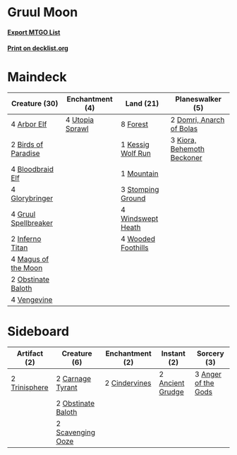 # Gruul Moon

#### [Export MTGO List](../collection/Gruul%20Moon/Gruul%20Moon.txt)
#### [Print on decklist.org](http://decklist.org/?deckmain=4%09Arbor%20Elf%0A2%09Birds%20of%20Paradise%0A4%09Bloodbraid%20Elf%0A2%09Domri,%20Anarch%20of%20Bolas%0A8%09Forest%0A4%09Glorybringer%0A4%09Gruul%20Spellbreaker%0A2%09Inferno%20Titan%0A1%09Kessig%20Wolf%20Run%0A3%09Kiora,%20Behemoth%20Beckoner%0A4%09Magus%20of%20the%20Moon%0A1%09Mountain%0A2%09Obstinate%20Baloth%0A3%09Stomping%20Ground%0A4%09Utopia%20Sprawl%0A4%09Vengevine%0A4%09Windswept%20Heath%0A4%09Wooded%20Foothills&deckside=2%09Ancient%20Grudge%0A3%09Anger%20of%20the%20Gods%0A2%09Carnage%20Tyrant%0A2%09Cindervines%0A2%09Obstinate%20Baloth%0A2%09Scavenging%20Ooze%0A2%09Trinisphere)
# Maindeck

|                                         Creature (30)                                         |                                     Enchantment (4)                                      |                                          Land (21)                                          |                                          Planeswalker (5)                                           |
|-----------------------------------------------------------------------------------------------|------------------------------------------------------------------------------------------|---------------------------------------------------------------------------------------------|-----------------------------------------------------------------------------------------------------|
|4 [Arbor Elf](http://gatherer.wizards.com/Pages/Card/Details.aspx?multiverseid=442149)         |4 [Utopia Sprawl](http://gatherer.wizards.com/Pages/Card/Details.aspx?multiverseid=442181)|8 [Forest](http://gatherer.wizards.com/Pages/Card/Details.aspx?multiverseid=439860)          |2 [Domri, Anarch of Bolas](http://gatherer.wizards.com/Pages/Card/Details.aspx?multiverseid=461118)  |
|2 [Birds of Paradise](http://gatherer.wizards.com/Pages/Card/Details.aspx?multiverseid=129906) |                                                                                          |1 [Kessig Wolf Run](http://gatherer.wizards.com/Pages/Card/Details.aspx?multiverseid=233256) |3 [Kiora, Behemoth Beckoner](http://gatherer.wizards.com/Pages/Card/Details.aspx?multiverseid=461159)|
|4 [Bloodbraid Elf](http://gatherer.wizards.com/Pages/Card/Details.aspx?multiverseid=185053)    |                                                                                          |1 [Mountain](http://gatherer.wizards.com/Pages/Card/Details.aspx?multiverseid=439859)        |                                                                                                     |
|4 [Glorybringer](http://gatherer.wizards.com/Pages/Card/Details.aspx?multiverseid=426836)      |                                                                                          |3 [Stomping Ground](http://gatherer.wizards.com/Pages/Card/Details.aspx?multiverseid=405110) |                                                                                                     |
|4 [Gruul Spellbreaker](http://gatherer.wizards.com/Pages/Card/Details.aspx?multiverseid=457323)|                                                                                          |4 [Windswept Heath](http://gatherer.wizards.com/Pages/Card/Details.aspx?multiverseid=405115) |                                                                                                     |
|2 [Inferno Titan](http://gatherer.wizards.com/Pages/Card/Details.aspx?multiverseid=376371)     |                                                                                          |4 [Wooded Foothills](http://gatherer.wizards.com/Pages/Card/Details.aspx?multiverseid=405116)|                                                                                                     |
|4 [Magus of the Moon](http://gatherer.wizards.com/Pages/Card/Details.aspx?multiverseid=136152) |                                                                                          |                                                                                             |                                                                                                     |
|2 [Obstinate Baloth](http://gatherer.wizards.com/Pages/Card/Details.aspx?multiverseid=438745)  |                                                                                          |                                                                                             |                                                                                                     |
|4 [Vengevine](http://gatherer.wizards.com/Pages/Card/Details.aspx?multiverseid=457124)         |                                                                                          |                                                                                             |                                                                                                     |


# Sideboard

|                                     Artifact (2)                                      |                                        Creature (6)                                         |                                    Enchantment (2)                                     |                                        Instant (2)                                        |                                         Sorcery (3)                                          |
|---------------------------------------------------------------------------------------|---------------------------------------------------------------------------------------------|----------------------------------------------------------------------------------------|-------------------------------------------------------------------------------------------|----------------------------------------------------------------------------------------------|
|2 [Trinisphere](http://gatherer.wizards.com/Pages/Card/Details.aspx?multiverseid=43545)|2 [Carnage Tyrant](http://gatherer.wizards.com/Pages/Card/Details.aspx?multiverseid=435334)  |2 [Cindervines](http://gatherer.wizards.com/Pages/Card/Details.aspx?multiverseid=457305)|2 [Ancient Grudge](http://gatherer.wizards.com/Pages/Card/Details.aspx?multiverseid=235600)|3 [Anger of the Gods](http://gatherer.wizards.com/Pages/Card/Details.aspx?multiverseid=438682)|
|                                                                                       |2 [Obstinate Baloth](http://gatherer.wizards.com/Pages/Card/Details.aspx?multiverseid=438745)|                                                                                        |                                                                                           |                                                                                              |
|                                                                                       |2 [Scavenging Ooze](http://gatherer.wizards.com/Pages/Card/Details.aspx?multiverseid=420783) |                                                                                        |                                                                                           |                                                                                              |

